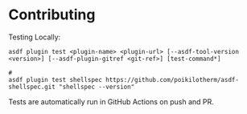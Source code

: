 # Contributing

Testing Locally:

```shell
asdf plugin test <plugin-name> <plugin-url> [--asdf-tool-version <version>] [--asdf-plugin-gitref <git-ref>] [test-command*]

#
asdf plugin test shellspec https://github.com/poikilotherm/asdf-shellspec.git "shellspec --version"
```

Tests are automatically run in GitHub Actions on push and PR.
